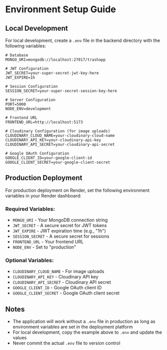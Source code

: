 # Environment Setup Guide

## Local Development

For local development, create a `.env` file in the backend directory with the following variables:

```env
# Database
MONGO_URI=mongodb://localhost:27017/trashapp

# JWT Configuration
JWT_SECRET=your-super-secret-jwt-key-here
JWT_EXPIRE=1h

# Session Configuration
SESSION_SECRET=your-super-secret-session-key-here

# Server Configuration
PORT=5000
NODE_ENV=development

# Frontend URL
FRONTEND_URL=http://localhost:5173

# Cloudinary Configuration (for image uploads)
CLOUDINARY_CLOUD_NAME=your-cloudinary-cloud-name
CLOUDINARY_API_KEY=your-cloudinary-api-key
CLOUDINARY_API_SECRET=your-cloudinary-api-secret

# Google OAuth Configuration
GOOGLE_CLIENT_ID=your-google-client-id
GOOGLE_CLIENT_SECRET=your-google-client-secret
```

## Production Deployment

For production deployment on Render, set the following environment variables in your Render dashboard:

### Required Variables:

- `MONGO_URI` - Your MongoDB connection string
- `JWT_SECRET` - A secure secret for JWT tokens
- `JWT_EXPIRE` - JWT expiration time (e.g., "1h")
- `SESSION_SECRET` - A secure secret for sessions
- `FRONTEND_URL` - Your frontend URL
- `NODE_ENV` - Set to "production"

### Optional Variables:

- `CLOUDINARY_CLOUD_NAME` - For image uploads
- `CLOUDINARY_API_KEY` - Cloudinary API key
- `CLOUDINARY_API_SECRET` - Cloudinary API secret
- `GOOGLE_CLIENT_ID` - Google OAuth client ID
- `GOOGLE_CLIENT_SECRET` - Google OAuth client secret

## Notes

- The application will work without a `.env` file in production as long as environment variables are set in the deployment platform
- For local development, copy the example above to `.env` and update the values
- Never commit the actual `.env` file to version control
